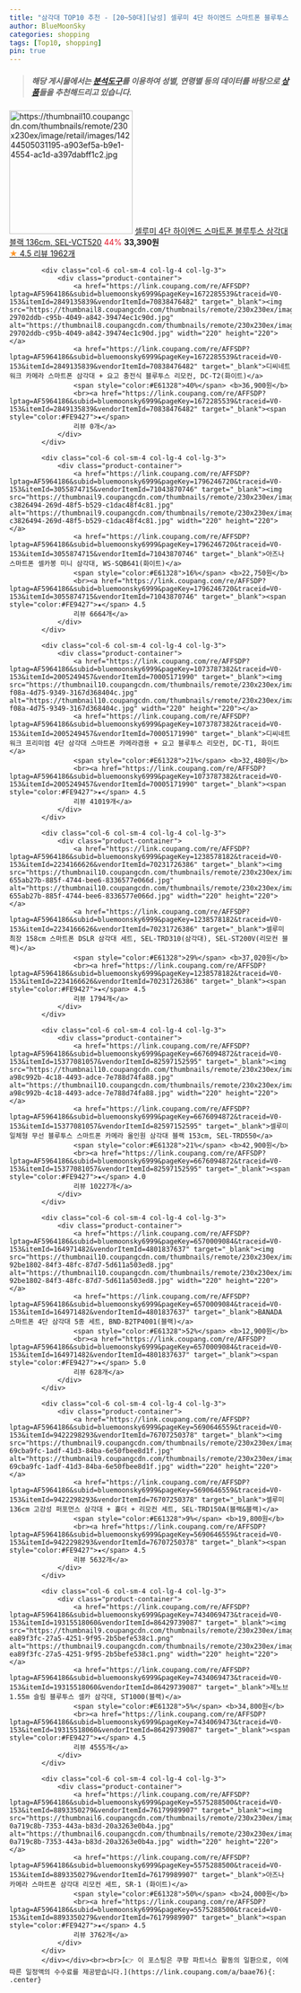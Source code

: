 ```yaml
---
title: "삼각대 TOP10 추천 - [20~50대][남성] 셀루미 4단 하이엔드 스마트폰 블루투스 삼각대 블랙 136cm, SEL-VCT520"
author: BlueMoonSky
categories: shopping
tags: [Top10, shopping]
pin: true
---
```


> ##### 해당 게시물에서는 [**분석도구**](https://itemscout.io/)를 이용하여 **성별**, **연령별** 등의 데이터를 바탕으로 [**상품**](https://link.coupang.com/a/baae76)들을 추천해드리고 있습니다.
<div class="container"><div class="row">
            <div class="col-6 col-sm-4 col-lg-4 col-lg-3">
                <div class="product-container">
                    <a href="https://link.coupang.com/re/AFFSDP?lptag=AF5964186&subid=bluemoonsky6999&pageKey=90775318&traceid=V0-153&itemId=282981624&vendorItemId=3693849578" target="_blank"><img src="https://thumbnail10.coupangcdn.com/thumbnails/remote/230x230ex/image/retail/images/14244505031195-a903ef5a-b9e1-4554-ac1d-a397dabff1c2.jpg" alt="https://thumbnail10.coupangcdn.com/thumbnails/remote/230x230ex/image/retail/images/14244505031195-a903ef5a-b9e1-4554-ac1d-a397dabff1c2.jpg" width="220" height="220"></a>
                    <a href="https://link.coupang.com/re/AFFSDP?lptag=AF5964186&subid=bluemoonsky6999&pageKey=90775318&traceid=V0-153&itemId=282981624&vendorItemId=3693849578" target="_blank">셀루미 4단 하이엔드 스마트폰 블루투스 삼각대 블랙 136cm, SEL-VCT520</a>
                    <span style="color:#E61328">44%</span> <b>33,390원</b>
                    <br><a href="https://link.coupang.com/re/AFFSDP?lptag=AF5964186&subid=bluemoonsky6999&pageKey=90775318&traceid=V0-153&itemId=282981624&vendorItemId=3693849578" target="_blank"><span style="color:#FE9427">★</span> 4.5
                    리뷰 1962개</a>
                </div>
            </div>
            
            <div class="col-6 col-sm-4 col-lg-4 col-lg-3">
                <div class="product-container">
                    <a href="https://link.coupang.com/re/AFFSDP?lptag=AF5964186&subid=bluemoonsky6999&pageKey=1672285539&traceid=V0-153&itemId=2849135839&vendorItemId=70838476482" target="_blank"><img src="https://thumbnail8.coupangcdn.com/thumbnails/remote/230x230ex/image/retail/images/868677925504227-29702ddb-c95b-4049-a842-39474ec1c90d.jpg" alt="https://thumbnail8.coupangcdn.com/thumbnails/remote/230x230ex/image/retail/images/868677925504227-29702ddb-c95b-4049-a842-39474ec1c90d.jpg" width="220" height="220"></a>
                    <a href="https://link.coupang.com/re/AFFSDP?lptag=AF5964186&subid=bluemoonsky6999&pageKey=1672285539&traceid=V0-153&itemId=2849135839&vendorItemId=70838476482" target="_blank">디씨네트워크 카메라 스마트폰 삼각대 + 요고 충전식 블루투스 리모컨, DC-T2(화이트)</a>
                    <span style="color:#E61328">40%</span> <b>36,900원</b>
                    <br><a href="https://link.coupang.com/re/AFFSDP?lptag=AF5964186&subid=bluemoonsky6999&pageKey=1672285539&traceid=V0-153&itemId=2849135839&vendorItemId=70838476482" target="_blank"><span style="color:#FE9427">★</span> 
                    리뷰 0개</a>
                </div>
            </div>
            
            <div class="col-6 col-sm-4 col-lg-4 col-lg-3">
                <div class="product-container">
                    <a href="https://link.coupang.com/re/AFFSDP?lptag=AF5964186&subid=bluemoonsky6999&pageKey=1796246720&traceid=V0-153&itemId=3055874715&vendorItemId=71043870746" target="_blank"><img src="https://thumbnail9.coupangcdn.com/thumbnails/remote/230x230ex/image/retail/images/2185404915458817-c3826494-269d-48f5-b529-c1dac48f4c81.jpg" alt="https://thumbnail9.coupangcdn.com/thumbnails/remote/230x230ex/image/retail/images/2185404915458817-c3826494-269d-48f5-b529-c1dac48f4c81.jpg" width="220" height="220"></a>
                    <a href="https://link.coupang.com/re/AFFSDP?lptag=AF5964186&subid=bluemoonsky6999&pageKey=1796246720&traceid=V0-153&itemId=3055874715&vendorItemId=71043870746" target="_blank">아즈나 스마트폰 셀카봉 미니 삼각대, WS-SQB641(화이트)</a>
                    <span style="color:#E61328">16%</span> <b>22,750원</b>
                    <br><a href="https://link.coupang.com/re/AFFSDP?lptag=AF5964186&subid=bluemoonsky6999&pageKey=1796246720&traceid=V0-153&itemId=3055874715&vendorItemId=71043870746" target="_blank"><span style="color:#FE9427">★</span> 4.5
                    리뷰 6664개</a>
                </div>
            </div>
            
            <div class="col-6 col-sm-4 col-lg-4 col-lg-3">
                <div class="product-container">
                    <a href="https://link.coupang.com/re/AFFSDP?lptag=AF5964186&subid=bluemoonsky6999&pageKey=1073787382&traceid=V0-153&itemId=2005249457&vendorItemId=70005171990" target="_blank"><img src="https://thumbnail10.coupangcdn.com/thumbnails/remote/230x230ex/image/retail/images/2019/11/28/15/2/87e943e7-f08a-4d75-9349-3167d368404c.jpg" alt="https://thumbnail10.coupangcdn.com/thumbnails/remote/230x230ex/image/retail/images/2019/11/28/15/2/87e943e7-f08a-4d75-9349-3167d368404c.jpg" width="220" height="220"></a>
                    <a href="https://link.coupang.com/re/AFFSDP?lptag=AF5964186&subid=bluemoonsky6999&pageKey=1073787382&traceid=V0-153&itemId=2005249457&vendorItemId=70005171990" target="_blank">디씨네트워크 프리미엄 4단 삼각대 스마트폰 카메라겸용 + 요고 블루투스 리모컨, DC-T1, 화이트</a>
                    <span style="color:#E61328">21%</span> <b>32,480원</b>
                    <br><a href="https://link.coupang.com/re/AFFSDP?lptag=AF5964186&subid=bluemoonsky6999&pageKey=1073787382&traceid=V0-153&itemId=2005249457&vendorItemId=70005171990" target="_blank"><span style="color:#FE9427">★</span> 4.5
                    리뷰 41019개</a>
                </div>
            </div>
            
            <div class="col-6 col-sm-4 col-lg-4 col-lg-3">
                <div class="product-container">
                    <a href="https://link.coupang.com/re/AFFSDP?lptag=AF5964186&subid=bluemoonsky6999&pageKey=1238578182&traceid=V0-153&itemId=2234166626&vendorItemId=70231726386" target="_blank"><img src="https://thumbnail10.coupangcdn.com/thumbnails/remote/230x230ex/image/retail/images/539628834248879-655ab27b-885f-4744-bee6-8336577e066d.jpg" alt="https://thumbnail10.coupangcdn.com/thumbnails/remote/230x230ex/image/retail/images/539628834248879-655ab27b-885f-4744-bee6-8336577e066d.jpg" width="220" height="220"></a>
                    <a href="https://link.coupang.com/re/AFFSDP?lptag=AF5964186&subid=bluemoonsky6999&pageKey=1238578182&traceid=V0-153&itemId=2234166626&vendorItemId=70231726386" target="_blank">셀루미 최장 158cm 스마트폰 DSLR 삼각대 세트, SEL-TRD310(삼각대), SEL-ST200V(리모컨 블랙)</a>
                    <span style="color:#E61328">29%</span> <b>37,020원</b>
                    <br><a href="https://link.coupang.com/re/AFFSDP?lptag=AF5964186&subid=bluemoonsky6999&pageKey=1238578182&traceid=V0-153&itemId=2234166626&vendorItemId=70231726386" target="_blank"><span style="color:#FE9427">★</span> 4.5
                    리뷰 1794개</a>
                </div>
            </div>
            
            <div class="col-6 col-sm-4 col-lg-4 col-lg-3">
                <div class="product-container">
                    <a href="https://link.coupang.com/re/AFFSDP?lptag=AF5964186&subid=bluemoonsky6999&pageKey=6676094872&traceid=V0-153&itemId=15377081057&vendorItemId=82597152595" target="_blank"><img src="https://thumbnail10.coupangcdn.com/thumbnails/remote/230x230ex/image/retail/images/3143815369350218-a98c992b-4c18-4493-adce-7e788d74fa88.jpg" alt="https://thumbnail10.coupangcdn.com/thumbnails/remote/230x230ex/image/retail/images/3143815369350218-a98c992b-4c18-4493-adce-7e788d74fa88.jpg" width="220" height="220"></a>
                    <a href="https://link.coupang.com/re/AFFSDP?lptag=AF5964186&subid=bluemoonsky6999&pageKey=6676094872&traceid=V0-153&itemId=15377081057&vendorItemId=82597152595" target="_blank">셀루미 일체형 무선 블루투스 스마트폰 카메라 올인원 삼각대 블랙 153cm, SEL-TRD550</a>
                    <span style="color:#E61328">21%</span> <b>42,900원</b>
                    <br><a href="https://link.coupang.com/re/AFFSDP?lptag=AF5964186&subid=bluemoonsky6999&pageKey=6676094872&traceid=V0-153&itemId=15377081057&vendorItemId=82597152595" target="_blank"><span style="color:#FE9427">★</span> 4.0
                    리뷰 10227개</a>
                </div>
            </div>
            
            <div class="col-6 col-sm-4 col-lg-4 col-lg-3">
                <div class="product-container">
                    <a href="https://link.coupang.com/re/AFFSDP?lptag=AF5964186&subid=bluemoonsky6999&pageKey=6570009084&traceid=V0-153&itemId=164971482&vendorItemId=4801837637" target="_blank"><img src="https://thumbnail10.coupangcdn.com/thumbnails/remote/230x230ex/image/retail/images/2978806538232271-92be1802-84f3-48fc-87d7-5d611a503ed8.jpg" alt="https://thumbnail10.coupangcdn.com/thumbnails/remote/230x230ex/image/retail/images/2978806538232271-92be1802-84f3-48fc-87d7-5d611a503ed8.jpg" width="220" height="220"></a>
                    <a href="https://link.coupang.com/re/AFFSDP?lptag=AF5964186&subid=bluemoonsky6999&pageKey=6570009084&traceid=V0-153&itemId=164971482&vendorItemId=4801837637" target="_blank">BANADA 스마트폰 4단 삼각대 5종 세트, BND-B2TP4001(블랙)</a>
                    <span style="color:#E61328">52%</span> <b>12,900원</b>
                    <br><a href="https://link.coupang.com/re/AFFSDP?lptag=AF5964186&subid=bluemoonsky6999&pageKey=6570009084&traceid=V0-153&itemId=164971482&vendorItemId=4801837637" target="_blank"><span style="color:#FE9427">★</span> 5.0
                    리뷰 628개</a>
                </div>
            </div>
            
            <div class="col-6 col-sm-4 col-lg-4 col-lg-3">
                <div class="product-container">
                    <a href="https://link.coupang.com/re/AFFSDP?lptag=AF5964186&subid=bluemoonsky6999&pageKey=5690646559&traceid=V0-153&itemId=9422298293&vendorItemId=76707250378" target="_blank"><img src="https://thumbnail9.coupangcdn.com/thumbnails/remote/230x230ex/image/retail/images/3411143004250932-69cba9fc-1adf-41d3-84ba-6e50fbee8d1f.jpg" alt="https://thumbnail9.coupangcdn.com/thumbnails/remote/230x230ex/image/retail/images/3411143004250932-69cba9fc-1adf-41d3-84ba-6e50fbee8d1f.jpg" width="220" height="220"></a>
                    <a href="https://link.coupang.com/re/AFFSDP?lptag=AF5964186&subid=bluemoonsky6999&pageKey=5690646559&traceid=V0-153&itemId=9422298293&vendorItemId=76707250378" target="_blank">셀루미 136cm 고강성 퍼포먼스 삼각대 + 홀더 + 리모컨 세트, SEL-TRD150A(블랙&블랙)</a>
                    <span style="color:#E61328">9%</span> <b>19,800원</b>
                    <br><a href="https://link.coupang.com/re/AFFSDP?lptag=AF5964186&subid=bluemoonsky6999&pageKey=5690646559&traceid=V0-153&itemId=9422298293&vendorItemId=76707250378" target="_blank"><span style="color:#FE9427">★</span> 4.5
                    리뷰 5632개</a>
                </div>
            </div>
            
            <div class="col-6 col-sm-4 col-lg-4 col-lg-3">
                <div class="product-container">
                    <a href="https://link.coupang.com/re/AFFSDP?lptag=AF5964186&subid=bluemoonsky6999&pageKey=7434069473&traceid=V0-153&itemId=19315518060&vendorItemId=86429739087" target="_blank"><img src="https://thumbnail9.coupangcdn.com/thumbnails/remote/230x230ex/image/retail/images/536770789011514-ea89f3fc-27a5-4251-9f95-2b5befe538c1.png" alt="https://thumbnail9.coupangcdn.com/thumbnails/remote/230x230ex/image/retail/images/536770789011514-ea89f3fc-27a5-4251-9f95-2b5befe538c1.png" width="220" height="220"></a>
                    <a href="https://link.coupang.com/re/AFFSDP?lptag=AF5964186&subid=bluemoonsky6999&pageKey=7434069473&traceid=V0-153&itemId=19315518060&vendorItemId=86429739087" target="_blank">제노브 1.55m 슬림 블루투스 셀카 삼각대, ST1000(블랙)</a>
                    <span style="color:#E61328">5%</span> <b>34,800원</b>
                    <br><a href="https://link.coupang.com/re/AFFSDP?lptag=AF5964186&subid=bluemoonsky6999&pageKey=7434069473&traceid=V0-153&itemId=19315518060&vendorItemId=86429739087" target="_blank"><span style="color:#FE9427">★</span> 4.5
                    리뷰 4555개</a>
                </div>
            </div>
            
            <div class="col-6 col-sm-4 col-lg-4 col-lg-3">
                <div class="product-container">
                    <a href="https://link.coupang.com/re/AFFSDP?lptag=AF5964186&subid=bluemoonsky6999&pageKey=5575288500&traceid=V0-153&itemId=8893350279&vendorItemId=76179989907" target="_blank"><img src="https://thumbnail6.coupangcdn.com/thumbnails/remote/230x230ex/image/retail/images/1248655708919059-0a719c8b-7353-443a-b83d-20a3263e0b4a.jpg" alt="https://thumbnail6.coupangcdn.com/thumbnails/remote/230x230ex/image/retail/images/1248655708919059-0a719c8b-7353-443a-b83d-20a3263e0b4a.jpg" width="220" height="220"></a>
                    <a href="https://link.coupang.com/re/AFFSDP?lptag=AF5964186&subid=bluemoonsky6999&pageKey=5575288500&traceid=V0-153&itemId=8893350279&vendorItemId=76179989907" target="_blank">아즈나 카메라 스마트폰 삼각대 리모컨 세트, SR-1 (화이트)</a>
                    <span style="color:#E61328">50%</span> <b>24,000원</b>
                    <br><a href="https://link.coupang.com/re/AFFSDP?lptag=AF5964186&subid=bluemoonsky6999&pageKey=5575288500&traceid=V0-153&itemId=8893350279&vendorItemId=76179989907" target="_blank"><span style="color:#FE9427">★</span> 4.5
                    리뷰 3762개</a>
                </div>
            </div>
            </div></div><br><br>[👉 이 포스팅은 쿠팡 파트너스 활동의 일환으로, 이에 따른 일정액의 수수료를 제공받습니다.](https://link.coupang.com/a/baae76){: .center}